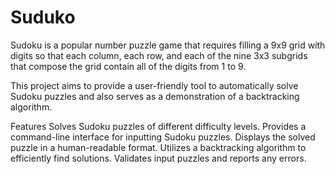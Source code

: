 # Suduko
Sudoku is a popular number puzzle game that requires filling a 9x9 grid with digits so that each column, each row, and each of the nine 3x3 subgrids that compose the grid contain all of the digits from 1 to 9.

This project aims to provide a user-friendly tool to automatically solve Sudoku puzzles and also serves as a demonstration of a backtracking algorithm.

Features
Solves Sudoku puzzles of different difficulty levels.
Provides a command-line interface for inputting Sudoku puzzles.
Displays the solved puzzle in a human-readable format.
Utilizes a backtracking algorithm to efficiently find solutions.
Validates input puzzles and reports any errors.
